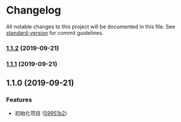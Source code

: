 # Changelog

All notable changes to this project will be documented in this file. See [standard-version](https://github.com/conventional-changelog/standard-version) for commit guidelines.

### [1.1.2](https://github.com/chj-damon/commit-demo/compare/v1.1.1...v1.1.2) (2019-09-21)

### [1.1.1](https://github.com/chj-damon/commit-demo/compare/v1.1.0...v1.1.1) (2019-09-21)

## 1.1.0 (2019-09-21)


### Features

* 初始化项目 ([59951b2](https://github.com/chj-damon/commit-demo/commit/59951b2))
